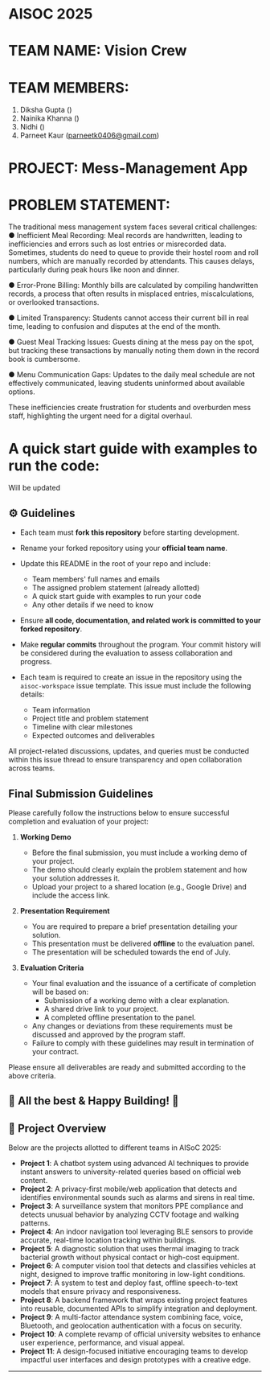 # AISOC 2025

# TEAM NAME: Vision Crew

# TEAM MEMBERS:
1. Diksha Gupta ()
2. Nainika Khanna ()
3. Nidhi ()
4. Parneet Kaur (parneetk0406@gmail.com)

# PROJECT: Mess-Management App

# PROBLEM STATEMENT: 
The traditional mess management system faces several critical challenges: 
● Inefficient Meal Recording: Meal records are handwritten, leading to inefficiencies and errors such as lost entries or misrecorded data. Sometimes, students do need to queue to provide their hostel room and roll numbers, which are manually recorded by attendants. This causes delays, particularly during peak hours like noon and dinner. 

● Error-Prone Billing: Monthly bills are calculated by compiling handwritten records, a process that often results in misplaced entries, miscalculations, or overlooked transactions. 

● Limited Transparency: Students cannot access their current bill in real time, leading to confusion and disputes at the end of the month. 

● Guest Meal Tracking Issues: Guests dining at the mess pay on the spot, but tracking these transactions by manually noting them down in the record book is cumbersome.
 
● Menu Communication Gaps: Updates to the daily meal schedule are not effectively communicated, leaving students uninformed about available options. 

These inefficiencies create frustration for students and overburden mess staff, highlighting the urgent need for a digital overhaul.

# A quick start guide with examples to run the code:
Will be updated


## ⚙️ Guidelines

- Each team must **fork this repository** before starting development.
- Rename your forked repository using your **official team name**.
- Update this README in the root of your repo and include: 
  - Team members' full names and emails  
  - The assigned problem statement (already allotted)
  - A quick start guide with examples to run your code
  - Any other details if we need to know
  
- Ensure **all code, documentation, and related work is committed to your forked repository**. 
- Make **regular commits** throughout the program. Your commit history will be considered during the evaluation to assess collaboration and progress.
- Each team is required to create an issue in the repository using the `aisoc-workspace` issue template. This issue must include the following details:

  - Team information  
  - Project title and problem statement  
  - Timeline with clear milestones  
  - Expected outcomes and deliverables  

All project-related discussions, updates, and queries must be conducted within this issue thread to ensure transparency and open collaboration across teams.

## Final Submission Guidelines

Please carefully follow the instructions below to ensure successful completion and evaluation of your project:

1. **Working Demo**  
   - Before the final submission, you must include a working demo of your project.  
   - The demo should clearly explain the problem statement and how your solution addresses it.  
   - Upload your project to a shared location (e.g., Google Drive) and include the access link.

2. **Presentation Requirement**  
   - You are required to prepare a brief presentation detailing your solution.  
   - This presentation must be delivered **offline** to the evaluation panel.  
   - The presentation will be scheduled towards the end of July.

3. **Evaluation Criteria**  
   - Your final evaluation and the issuance of a certificate of completion will be based on:
     - Submission of a working demo with a clear explanation.
     - A shared drive link to your project.
     - A completed offline presentation to the panel.
   - Any changes or deviations from these requirements must be discussed and approved by the program staff.  
   - Failure to comply with these guidelines may result in termination of your contract.

Please ensure all deliverables are ready and submitted according to the above criteria.



## 🚀 All the best & Happy Building! 🚀


## 📌 Project Overview

Below are the projects allotted to different teams in AISoC 2025:

- **Project 1**: A chatbot system using advanced AI techniques to provide instant answers to university-related queries based on official web content.
- **Project 2**: A privacy-first mobile/web application that detects and identifies environmental sounds such as alarms and sirens in real time.
- **Project 3**: A surveillance system that monitors PPE compliance and detects unusual behavior by analyzing CCTV footage and walking patterns.
- **Project 4**: An indoor navigation tool leveraging BLE sensors to provide accurate, real-time location tracking within buildings.
- **Project 5**: A diagnostic solution that uses thermal imaging to track bacterial growth without physical contact or high-cost equipment.
- **Project 6**: A computer vision tool that detects and classifies vehicles at night, designed to improve traffic monitoring in low-light conditions.
- **Project 7**: A system to test and deploy fast, offline speech-to-text models that ensure privacy and responsiveness.
- **Project 8**: A backend framework that wraps existing project features into reusable, documented APIs to simplify integration and deployment.
- **Project 9**: A multi-factor attendance system combining face, voice, Bluetooth, and geolocation authentication with a focus on security.
- **Project 10**: A complete revamp of official university websites to enhance user experience, performance, and visual appeal.
- **Project 11**: A design-focused initiative encouraging teams to develop impactful user interfaces and design prototypes with a creative edge.

---


